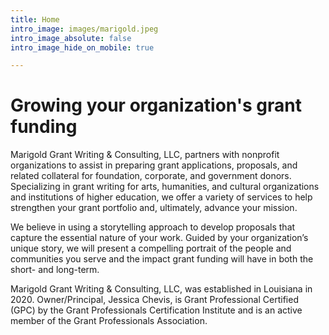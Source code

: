 ```yaml
---
title: Home
intro_image: images/marigold.jpeg
intro_image_absolute: false
intro_image_hide_on_mobile: true

---
```

# Growing your organization's grant funding

Marigold Grant Writing & Consulting, LLC, partners with nonprofit organizations to assist in preparing grant applications, proposals, and related collateral for foundation, corporate, and government donors. Specializing in grant writing for arts, humanities, and cultural organizations and institutions of higher education, we offer a variety of services to help strengthen your grant portfolio and, ultimately, advance your mission.

We believe in using a storytelling approach to develop proposals that capture the essential nature of your work. Guided by your organization’s unique story, we will present a compelling portrait of the people and communities you serve and the impact grant funding will have in both the short- and long-term.

Marigold Grant Writing & Consulting, LLC, was established in Louisiana in 2020. Owner/Principal, Jessica Chevis, is Grant Professional Certified (GPC) by the Grant Professionals Certification Institute and is an active member of the Grant Professionals Association.